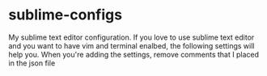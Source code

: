 # sublime-configs
My sublime text editor configuration.
If you love to use sublime text editor and you want to have vim and terminal enalbed,
the following settings will help you. 
When you're adding the settings, remove comments that I placed in the json file
